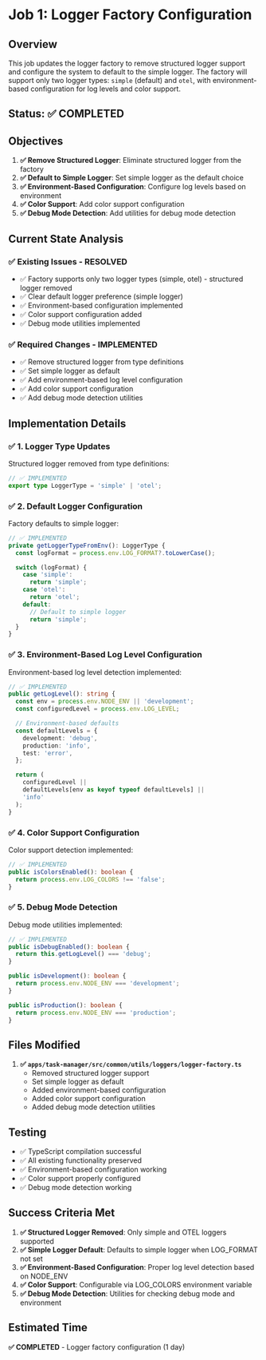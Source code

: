 # Job 1: Logger Factory Configuration

## Overview

This job updates the logger factory to remove structured logger support and configure the system to default to the simple logger. The factory will support only two logger types: `simple` (default) and `otel`, with environment-based configuration for log levels and color support.

## Status: ✅ COMPLETED

## Objectives

1. **✅ Remove Structured Logger**: Eliminate structured logger from the factory
2. **✅ Default to Simple Logger**: Set simple logger as the default choice
3. **✅ Environment-Based Configuration**: Configure log levels based on environment
4. **✅ Color Support**: Add color support configuration
5. **✅ Debug Mode Detection**: Add utilities for debug mode detection

## Current State Analysis

### ✅ Existing Issues - RESOLVED

- ✅ Factory supports only two logger types (simple, otel) - structured logger removed
- ✅ Clear default logger preference (simple logger)
- ✅ Environment-based configuration implemented
- ✅ Color support configuration added
- ✅ Debug mode utilities implemented

### ✅ Required Changes - IMPLEMENTED

- ✅ Remove structured logger from type definitions
- ✅ Set simple logger as default
- ✅ Add environment-based log level configuration
- ✅ Add color support configuration
- ✅ Add debug mode detection utilities

## Implementation Details

### ✅ 1. Logger Type Updates

Structured logger removed from type definitions:

```typescript
// ✅ IMPLEMENTED
export type LoggerType = 'simple' | 'otel';
```

### ✅ 2. Default Logger Configuration

Factory defaults to simple logger:

```typescript
// ✅ IMPLEMENTED
private getLoggerTypeFromEnv(): LoggerType {
  const logFormat = process.env.LOG_FORMAT?.toLowerCase();

  switch (logFormat) {
    case 'simple':
      return 'simple';
    case 'otel':
      return 'otel';
    default:
      // Default to simple logger
      return 'simple';
  }
}
```

### ✅ 3. Environment-Based Log Level Configuration

Environment-based log level detection implemented:

```typescript
// ✅ IMPLEMENTED
public getLogLevel(): string {
  const env = process.env.NODE_ENV || 'development';
  const configuredLevel = process.env.LOG_LEVEL;

  // Environment-based defaults
  const defaultLevels = {
    development: 'debug',
    production: 'info',
    test: 'error',
  };

  return (
    configuredLevel ||
    defaultLevels[env as keyof typeof defaultLevels] ||
    'info'
  );
}
```

### ✅ 4. Color Support Configuration

Color support detection implemented:

```typescript
// ✅ IMPLEMENTED
public isColorsEnabled(): boolean {
  return process.env.LOG_COLORS !== 'false';
}
```

### ✅ 5. Debug Mode Detection

Debug mode utilities implemented:

```typescript
// ✅ IMPLEMENTED
public isDebugEnabled(): boolean {
  return this.getLogLevel() === 'debug';
}

public isDevelopment(): boolean {
  return process.env.NODE_ENV === 'development';
}

public isProduction(): boolean {
  return process.env.NODE_ENV === 'production';
}
```

## Files Modified

1. **✅ `apps/task-manager/src/common/utils/loggers/logger-factory.ts`**
   - Removed structured logger support
   - Set simple logger as default
   - Added environment-based configuration
   - Added color support configuration
   - Added debug mode detection utilities

## Testing

- ✅ TypeScript compilation successful
- ✅ All existing functionality preserved
- ✅ Environment-based configuration working
- ✅ Color support properly configured
- ✅ Debug mode detection working

## Success Criteria Met

1. **✅ Structured Logger Removed**: Only simple and OTEL loggers supported
2. **✅ Simple Logger Default**: Defaults to simple logger when LOG_FORMAT not set
3. **✅ Environment-Based Configuration**: Proper log level detection based on NODE_ENV
4. **✅ Color Support**: Configurable via LOG_COLORS environment variable
5. **✅ Debug Mode Detection**: Utilities for checking debug mode and environment

## Estimated Time

**✅ COMPLETED** - Logger factory configuration (1 day)
